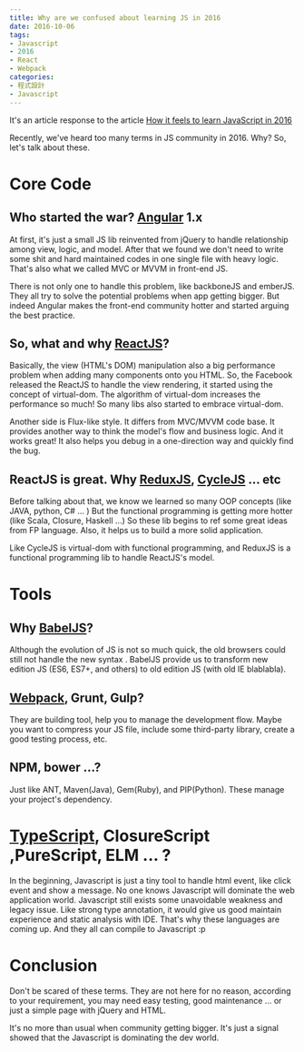 ```yaml
---
title: Why are we confused about learning JS in 2016
date: 2016-10-06
tags:
- Javascript
- 2016
- React
- Webpack
categories:
- 程式設計
- Javascript
---
```


It's an article response to the article [How it feels to learn JavaScript in 2016](https://hackernoon.com/how-it-feels-to-learn-javascript-in-2016-d3a717dd577f)

Recently, we've heard too many terms in JS community in 2016. Why? So, let's talk about these.

# Core Code
## Who started the war? [Angular](AngularJS) 1.x
At first, it's just a small JS lib reinvented from jQuery to handle relationship among view, logic, and model. After that we found we don't need to write some shit and hard maintained codes in one single file with heavy logic. That's also what we called MVC or MVVM in front-end JS.

There is not only one to handle this problem, like backboneJS and emberJS. They all try to solve the potential problems when app getting bigger. But indeed Angular makes the front-end community hotter and started arguing the best practice.

## So, what and why [ReactJS](ReactJS)?
Basically, the view (HTML's DOM) manipulation also a big performance problem when adding many components onto you HTML. So, the Facebook released the ReactJS to handle the view rendering, it started using the concept of virtual-dom. The algorithm of virtual-dom increases the performance so much! So many libs also started to embrace virtual-dom.

Another side is Flux-like style. It differs from MVC/MVVM code base. It provides another way to think the model's flow and business logic. And it works great! It also helps you debug in a one-direction way and quickly find the bug.

## ReactJS is great. Why [ReduxJS](ReduxJS), [CycleJS](CycleJS) ... etc
Before talking about that, we know we learned so many OOP concepts (like JAVA, python, C# ... ) But the functional programming is getting more hotter (like Scala, Closure, Haskell ...) So these lib begins to ref some great ideas from FP language. Also, it helps us to build a more solid application.

Like CycleJS is virtual-dom with functional programming, and ReduxJS is a functional programming lib to handle ReactJS's model.

# Tools
## Why [BabelJS](BabelJS])?
Although the evolution of JS is not so much quick, the old browsers could still not handle the new syntax . BabelJS provide us to transform new edition JS (ES6, ES7+, and others) to old edition JS (with old IE blablabla).

## [Webpack](Webpack), Grunt, Gulp?
They are building tool, help you to manage the development flow. Maybe you want to compress your JS file, include some third-party library, create a good testing process, etc.

## NPM, bower ...?
Just like ANT, Maven(Java), Gem(Ruby), and PIP(Python). These manage your project's dependency.

# [TypeScript](TypeScript), ClosureScript ,PureScript, ELM ... ?
In the beginning, Javascript is just a tiny tool to handle html event, like click event and show a message. No one knows Javascript will dominate the web application world. Javascript still exists some unavoidable weakness and legacy issue. Like strong type annotation, it would give us good maintain experience and static analysis with IDE.
That's why these languages are coming up. And they all can compile to Javascript :p

# Conclusion
Don't be scared of these terms. They are not here for no reason, according to your requirement, you may need easy testing, good maintenance ... or just a simple page with jQuery and HTML.

It's no more than usual when community getting bigger.
It's just a signal showed that the Javascript is dominating the dev world.

[AngularJS]: https://angularjs.org/
[ReactJS]: https://facebook.github.io/react/
[BabelJS]: https://babeljs.io/
[Webpack]: https://webpack.github.io/
[TypeScript]: https://www.typescriptlang.org/
[CycleJS]: http://cycle.js.org/
[Redux]: https://github.com/reactjs/redux
[ELM]: http://elm-lang.org/
